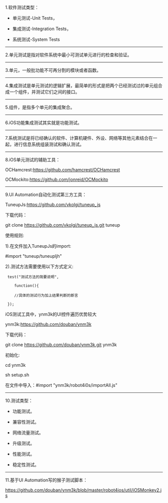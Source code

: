 1.软件测试类型：

 - 单元测试-Unit Tests，

 - 集成测试-Integration Tests，

 - 系统测试-System Tests

 ---

 2.单元测试是指对软件系统中最小可测试单元进行的检查和验证。

 --- 

 3.单元，一般批功能不可再分割的模块或者函数。

 ---  

 4.集成测试是单元测试的逻辑扩展，最简单的形式是把两个已经测试过的单元组合成一个组件，并测试它们之间的接口。

 ---  

 5.组件，是指多个单元的集成聚合。

 ---  

 6.iOS功能集成测试其实就是功能测试。

 ---  

 7.系统测试是将已经确认的软件、计算机硬件、外设、网络等其他元素结合在一起，进行信息系统组装测试和确认测试。

 ---  

 8.iOS单元测试的辅助工具：

 OCHamcrest:https://github.com/hamcrest/OCHamcrest

 OCMockito:https://github.com/jonreid/OCMockito

 ---  

 9.UI Automation自动化测试第三方工具：

 TuneupJs:https://github.com/vkolgi/tuneup_js

 

 下载代码：

 git clone https://github.com/vkolgi/tuneup_js.git tuneup

 

 使用规则:

 1).在文件加入TuneupJs的import:

 #import "tuneup/tuneupljh"

 

 2).测试方法需要使用以下方式定义:

```
 test("测试方法的简要说明",

    function(){

    //具体的测试行为加上结果判断的断言

 });
```
 

 iOS测试工具中，ynm3k的UI控件遍历优势较大

 ynm3k:https://github.com/douban/ynm3k

 

 下载代码：

 git clone https://github.com/douban/ynm3k.git ynm3k

 初始化:

 cd ynm3k

 sh setup.sh

 

 在文件中导入：#import "ynm3k/robot4i0s/importAll.js"

--- 

 10.测试类型：

 - 功能测试。

 - 兼容性测试。

 - 网络流量测试。

 - 升级测试。

 - 性能测试。

 - 稳定性测试。

  --- 

 11.基于UI Automation写的猴子测试脚本：

 https://github.com/douban/ynm3k/blob/master/robot4ios/util/iOSMonkey2.js
